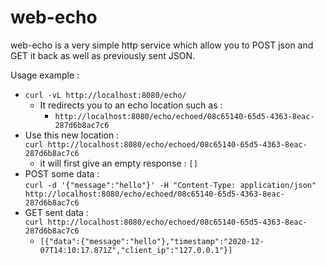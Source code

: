 # web-echo

web-echo is a very simple http service which allow you to POST json and GET it back as well as previously sent JSON.

Usage example :

+ `curl -vL http://localhost:8080/echo/`
  - It redirects you to an echo location such as :
    - `http://localhost:8080/echo/echoed/08c65140-65d5-4363-8eac-287d6b8ac7c6`
+ Use this new location :  
  `curl http://localhost:8080/echo/echoed/08c65140-65d5-4363-8eac-287d6b8ac7c6`
  - it will first give an empty response : `[]`
+ POST some data :  
  `curl -d '{"message":"hello"}' -H "Content-Type: application/json" http://localhost:8080/echo/echoed/08c65140-65d5-4363-8eac-287d6b8ac7c6`
+ GET sent data :  
  `curl http://localhost:8080/echo/echoed/08c65140-65d5-4363-8eac-287d6b8ac7c6`
  - `[{"data":{"message":"hello"},"timestamp":"2020-12-07T14:10:17.871Z","client_ip":"127.0.0.1"}]`
